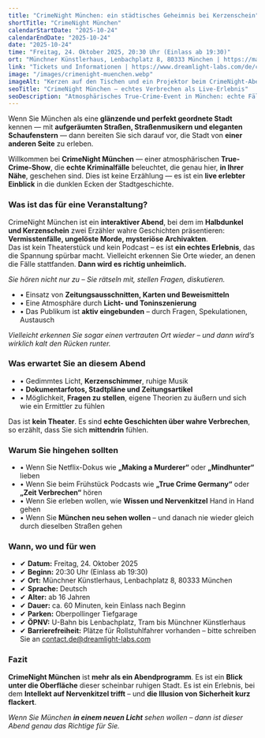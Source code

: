 ```yaml
---
title: "CrimeNight München: ein städtisches Geheimnis bei Kerzenschein"
shortTitle: "CrimeNight München"
calendarStartDate: "2025-10-24"
calendarEndDate: "2025-10-24"
date: "2025-10-24"
time: "Freitag, 24. Oktober 2025, 20:30 Uhr (Einlass ab 19:30)"
ort: "Münchner Künstlerhaus, Lenbachplatz 8, 80333 München | https://maps.app.goo.gl/Ex1RMw76d1uPn7kK8"
link: "Tickets und Informationen | https://www.dreamlight-labs.com/de/concert/685d64f4bc4984a9e331b433"
image: "/images/crimenight-muenchen.webp"
imageAlt: "Kerzen auf den Tischen und ein Projektor beim CrimeNight-Abend in München"
seoTitle: "CrimeNight München – echtes Verbrechen als Live-Erlebnis"
seoDescription: "Atmosphärisches True-Crime-Event in München: echte Fälle, Kerzenlicht, Dokumente und Publikumsbeteiligung. Nur am 24. Oktober 2025."
---
```


Wenn Sie München als eine **glänzende und perfekt geordnete Stadt** kennen — mit **aufgeräumten Straßen, Straßenmusikern und eleganten Schaufenstern** — dann bereiten Sie sich darauf vor, die Stadt von **einer anderen Seite** zu erleben.

Willkommen bei **CrimeNight München** — einer atmosphärischen **True-Crime-Show**, die **echte Kriminalfälle** beleuchtet, die genau hier, **in Ihrer Nähe**, geschehen sind. Dies ist keine Erzählung — es ist ein **live erlebter Einblick** in die dunklen Ecken der Stadtgeschichte.

### Was ist das für eine Veranstaltung?

CrimeNight München ist ein **interaktiver Abend**, bei dem im **Halbdunkel und Kerzenschein** zwei Erzähler wahre Geschichten präsentieren: **Vermisstenfälle, ungelöste Morde, mysteriöse Archivakten**.  
Das ist kein Theaterstück und kein Podcast – es ist **ein echtes Erlebnis**, das die Spannung spürbar macht. Vielleicht erkennen Sie Orte wieder, an denen die Fälle stattfanden. **Dann wird es richtig unheimlich.**

_Sie hören nicht nur zu – Sie rätseln mit, stellen Fragen, diskutieren._

- • Einsatz von **Zeitungsausschnitten, Karten und Beweismitteln**  
- • Eine Atmosphäre durch **Licht- und Toninszenierung**  
- • Das Publikum ist **aktiv eingebunden** – durch Fragen, Spekulationen, Austausch

_Vielleicht erkennen Sie sogar einen vertrauten Ort wieder – und dann wird’s wirklich kalt den Rücken runter._

### Was erwartet Sie an diesem Abend

- • Gedimmtes Licht, **Kerzenschimmer**, ruhige Musik  
- • **Dokumentarfotos, Stadtpläne und Zeitungsartikel**  
- • Möglichkeit, **Fragen zu stellen**, eigene Theorien zu äußern und sich wie ein Ermittler zu fühlen

Das ist **kein Theater**. Es sind **echte Geschichten über wahre Verbrechen**, so erzählt, dass Sie sich **mittendrin** fühlen.

### Warum Sie hingehen sollten

- • Wenn Sie Netflix-Dokus wie **„Making a Murderer“** oder **„Mindhunter“** lieben  
- • Wenn Sie beim Frühstück Podcasts wie **„True Crime Germany“** oder **„Zeit Verbrechen“** hören  
- • Wenn Sie erleben wollen, wie **Wissen und Nervenkitzel** Hand in Hand gehen  
- • Wenn Sie **München neu sehen wollen** – und danach nie wieder gleich durch dieselben Straßen gehen

### Wann, wo und für wen

- ✔ **Datum:** Freitag, 24. Oktober 2025  
- ✔ **Beginn:** 20:30 Uhr (Einlass ab 19:30)  
- ✔ **Ort:** Münchner Künstlerhaus, Lenbachplatz 8, 80333 München  
- ✔ **Sprache:** Deutsch  
- ✔ **Alter:** ab 16 Jahren  
- ✔ **Dauer:** ca. 60 Minuten, kein Einlass nach Beginn  
- ✔ **Parken:** Oberpollinger Tiefgarage  
- ✔ **ÖPNV:** U-Bahn bis Lenbachplatz, Tram bis Münchner Künstlerhaus  
- ✔ **Barrierefreiheit:** Plätze für Rollstuhlfahrer vorhanden – bitte schreiben Sie an contact.de@dreamlight-labs.com  

### Fazit

**CrimeNight München** ist **mehr als ein Abendprogramm**. Es ist ein **Blick unter die Oberfläche** dieser scheinbar ruhigen Stadt. Es ist ein Erlebnis, bei dem **Intellekt auf Nervenkitzel trifft** – und **die Illusion von Sicherheit kurz flackert**.

_Wenn Sie München **in einem neuen Licht** sehen wollen – dann ist dieser Abend genau das Richtige für Sie._
